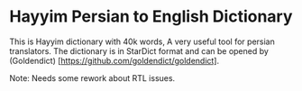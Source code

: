 # Hayyim Persian to English Dictionary

This is Hayyim dictionary with 40k words, A very useful tool for persian translators. 
The dictionary is in StarDict format and can be opened by (Goldendict) [https://github.com/goldendict/goldendict].

Note: Needs some rework about RTL issues.
